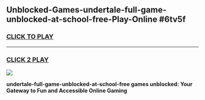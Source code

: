 
## Unblocked-Games-undertale-full-game-unblocked-at-school-free-Play-Online #6tv5f
<h3>
<a href="https://news.freeplayer.one?title=undertale-full-game-unblocked-at-school-free&ref=3">CLICK TO PLAY</a></h3>
<hr>

<h3>
<a href="https://news.freeplayer.one?title=undertale-full-game-unblocked-at-school-free&ref=3">CLICK 2 PLAY</a>
  
</h3>

<a href="https://news.freeplayer.one?title=undertale-full-game-unblocked-at-school-free&ref=3"><img src="https://clearcache.store/games.png"></a>


**undertale-full-game-unblocked-at-school-free games unblocked: Your Gateway to Fun and Accessible Online Gaming**
